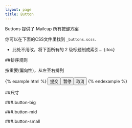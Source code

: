 ```yaml
---
layout: page
title: Button
---
```


Buttons 提供了 Mailcup 所有按键方案

你可以在下面的CSS文件里找到 `_buttons.scss`.

* 此处不用改，将下面所有的 2 级标题制成索引...
{:toc}

##排序规则

按重要(偏向性)，从左至右排列

{% example html %}
<button>提交</button><button>暂停</button><button>取消</button>
{% endexample %}

##尺寸

###.button-big


###.button-mid


###.button-small